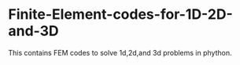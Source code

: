 # Finite-Element-codes-for-1D-2D-and-3D
This contains FEM codes to solve 1d,2d,and 3d problems in phython.
